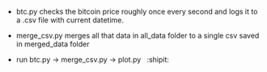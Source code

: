 * btc.py checks the bitcoin price roughly once every second and logs it to a .csv file with current datetime.
    
* merge_csv.py merges all that data in all_data folder to a single csv saved in merged_data folder
    
* run btc.py -> merge_csv.py -> plot.py       ‏‏‎ ‎  :shipit:
